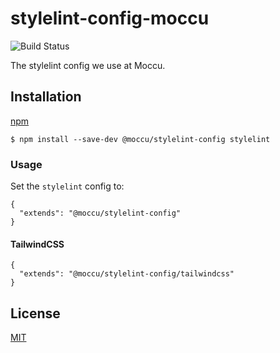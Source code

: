 # stylelint-config-moccu

![Build Status](https://github.com/moccu/stylelint-config-moccu/workflows/Build/badge.svg)

The stylelint config we use at Moccu.

## Installation

[npm](https://www.npmjs.com/package/@moccu/stylelint-config)

```
$ npm install --save-dev @moccu/stylelint-config stylelint
```

### Usage

Set the `stylelint` config to:

```
{
  "extends": "@moccu/stylelint-config"
}
```

#### TailwindCSS

```
{
  "extends": "@moccu/stylelint-config/tailwindcss"
}
```

## License

[MIT](./LICENSE)
